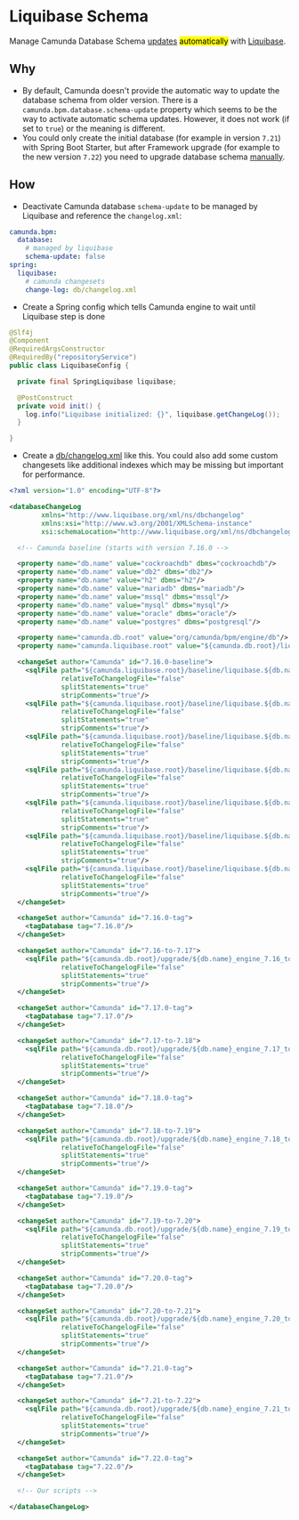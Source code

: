 # Liquibase Schema
Manage Camunda Database Schema [updates](https://docs.camunda.org/manual/latest/installation/database-schema) <mark>automatically</mark> with [Liquibase](https://www.liquibase.org/).

## Why
* By default, Camunda doesn't provide the automatic way to update the database schema from older version. There is a `camunda.bpm.database.schema-update` property which seems to be the way to activate automatic schema updates. However, it does not work (if set to `true`) or the meaning is different.
* You could only create the initial database (for example in version `7.21`) with Spring Boot Starter, but after Framework upgrade (for example to the new version `7.22`) you need to upgrade database schema [manually](https://docs.camunda.org/manual/latest/installation/database-schema/).

## How
* Deactivate Camunda database `schema-update` to be managed by Liquibase and reference the `changelog.xml`:
```yaml
camunda.bpm:
  database:
    # managed by liquibase
    schema-update: false
spring:
  liquibase:
    # camunda changesets
    change-log: db/changelog.xml
```
* Create a Spring config which tells Camunda engine to wait until Liquibase step is done
```java
@Slf4j
@Component
@RequiredArgsConstructor
@RequiredBy("repositoryService")
public class LiquibaseConfig {

  private final SpringLiquibase liquibase;

  @PostConstruct
  private void init() {
    log.info("Liquibase initialized: {}", liquibase.getChangeLog());
  }

}
```
* Create a [db/changelog.xml](src/main/resources/db/changelog.xml) like this.
You could also add some custom changesets like additional indexes which may be missing but important for performance.
```xml
<?xml version="1.0" encoding="UTF-8"?>

<databaseChangeLog
        xmlns="http://www.liquibase.org/xml/ns/dbchangelog"
        xmlns:xsi="http://www.w3.org/2001/XMLSchema-instance"
        xsi:schemaLocation="http://www.liquibase.org/xml/ns/dbchangelog http://www.liquibase.org/xml/ns/dbchangelog/dbchangelog-4.3.xsd">

  <!-- Camunda baseline (starts with version 7.16.0 -->

  <property name="db.name" value="cockroachdb" dbms="cockroachdb"/>
  <property name="db.name" value="db2" dbms="db2"/>
  <property name="db.name" value="h2" dbms="h2"/>
  <property name="db.name" value="mariadb" dbms="mariadb"/>
  <property name="db.name" value="mssql" dbms="mssql"/>
  <property name="db.name" value="mysql" dbms="mysql"/>
  <property name="db.name" value="oracle" dbms="oracle"/>
  <property name="db.name" value="postgres" dbms="postgresql"/>

  <property name="camunda.db.root" value="org/camunda/bpm/engine/db"/>
  <property name="camunda.liquibase.root" value="${camunda.db.root}/liquibase"/>

  <changeSet author="Camunda" id="7.16.0-baseline">
    <sqlFile path="${camunda.liquibase.root}/baseline/liquibase.${db.name}.create.engine.sql"
             relativeToChangelogFile="false"
             splitStatements="true"
             stripComments="true"/>
    <sqlFile path="${camunda.liquibase.root}/baseline/liquibase.${db.name}.create.history.sql"
             relativeToChangelogFile="false"
             splitStatements="true"
             stripComments="true"/>
    <sqlFile path="${camunda.liquibase.root}/baseline/liquibase.${db.name}.create.identity.sql"
             relativeToChangelogFile="false"
             splitStatements="true"
             stripComments="true"/>
    <sqlFile path="${camunda.liquibase.root}/baseline/liquibase.${db.name}.create.case.engine.sql"
             relativeToChangelogFile="false"
             splitStatements="true"
             stripComments="true"/>
    <sqlFile path="${camunda.liquibase.root}/baseline/liquibase.${db.name}.create.case.history.sql"
             relativeToChangelogFile="false"
             splitStatements="true"
             stripComments="true"/>
    <sqlFile path="${camunda.liquibase.root}/baseline/liquibase.${db.name}.create.decision.engine.sql"
             relativeToChangelogFile="false"
             splitStatements="true"
             stripComments="true"/>
    <sqlFile path="${camunda.liquibase.root}/baseline/liquibase.${db.name}.create.decision.history.sql"
             relativeToChangelogFile="false"
             splitStatements="true"
             stripComments="true"/>
  </changeSet>

  <changeSet author="Camunda" id="7.16.0-tag">
    <tagDatabase tag="7.16.0"/>
  </changeSet>

  <changeSet author="Camunda" id="7.16-to-7.17">
    <sqlFile path="${camunda.db.root}/upgrade/${db.name}_engine_7.16_to_7.17.sql"
             relativeToChangelogFile="false"
             splitStatements="true"
             stripComments="true"/>
  </changeSet>

  <changeSet author="Camunda" id="7.17.0-tag">
    <tagDatabase tag="7.17.0"/>
  </changeSet>

  <changeSet author="Camunda" id="7.17-to-7.18">
    <sqlFile path="${camunda.db.root}/upgrade/${db.name}_engine_7.17_to_7.18.sql"
             relativeToChangelogFile="false"
             splitStatements="true"
             stripComments="true"/>
  </changeSet>

  <changeSet author="Camunda" id="7.18.0-tag">
    <tagDatabase tag="7.18.0"/>
  </changeSet>

  <changeSet author="Camunda" id="7.18-to-7.19">
    <sqlFile path="${camunda.db.root}/upgrade/${db.name}_engine_7.18_to_7.19.sql"
             relativeToChangelogFile="false"
             splitStatements="true"
             stripComments="true"/>
  </changeSet>

  <changeSet author="Camunda" id="7.19.0-tag">
    <tagDatabase tag="7.19.0"/>
  </changeSet>

  <changeSet author="Camunda" id="7.19-to-7.20">
    <sqlFile path="${camunda.db.root}/upgrade/${db.name}_engine_7.19_to_7.20.sql"
             relativeToChangelogFile="false"
             splitStatements="true"
             stripComments="true"/>
  </changeSet>

  <changeSet author="Camunda" id="7.20.0-tag">
    <tagDatabase tag="7.20.0"/>
  </changeSet>

  <changeSet author="Camunda" id="7.20-to-7.21">
    <sqlFile path="${camunda.db.root}/upgrade/${db.name}_engine_7.20_to_7.21.sql"
             relativeToChangelogFile="false"
             splitStatements="true"
             stripComments="true"/>
  </changeSet>

  <changeSet author="Camunda" id="7.21.0-tag">
    <tagDatabase tag="7.21.0"/>
  </changeSet>

  <changeSet author="Camunda" id="7.21-to-7.22">
    <sqlFile path="${camunda.db.root}/upgrade/${db.name}_engine_7.21_to_7.22.sql"
             relativeToChangelogFile="false"
             splitStatements="true"
             stripComments="true"/>
  </changeSet>

  <changeSet author="Camunda" id="7.22.0-tag">
    <tagDatabase tag="7.22.0"/>
  </changeSet>

  <!-- Our scripts -->

</databaseChangeLog>
```